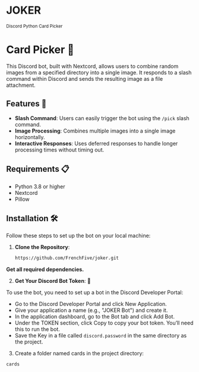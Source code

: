 # JOKER
<sub> Discord Python Card Picker </sub>

# Card Picker 🤖

This Discord bot, built with Nextcord, allows users to combine random images from a specified directory into a single image. It responds to a slash command within Discord and sends the resulting image as a file attachment.

## Features 🌟

- **Slash Command**: Users can easily trigger the bot using the `/pick` slash command.
- **Image Processing**: Combines multiple images into a single image horizontally.
- **Interactive Responses**: Uses deferred responses to handle longer processing times without timing out.

## Requirements 📋

- Python 3.8 or higher
- Nextcord
- Pillow

## Installation 🛠️

Follow these steps to set up the bot on your local machine:

1. **Clone the Repository**:
   ```bash
   https://github.com/FrenchFive/joker.git
   ```

**Get all required dependencies.**

2. **Get Your Discord Bot Token**: 🔑

To use the bot, you need to set up a bot in the Discord Developer Portal:

- Go to the Discord Developer Portal and click New Application.
- Give your application a name (e.g., "JOKER Bot") and create it.
- In the application dashboard, go to the Bot tab and click Add Bot.
- Under the TOKEN section, click Copy to copy your bot token. You’ll need this to run the bot.
- Save the Key in a file called `discord.password` in the same directory as the project.

3. Create a folder named cards in the project directory:

```
cards
```
